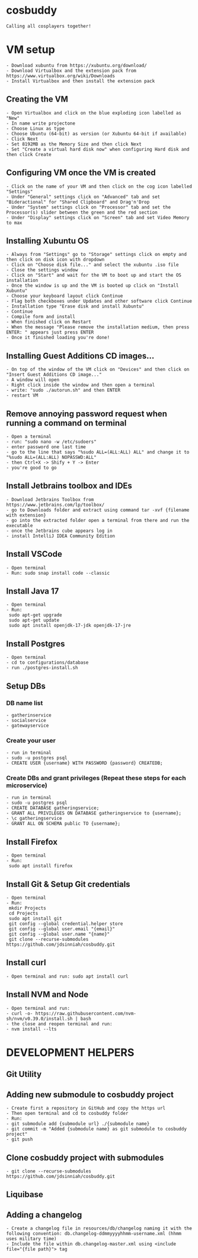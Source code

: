 # cosbuddy
    Calling all cosplayers together!

# VM setup
    - Download xubuntu from https://xubuntu.org/download/
	- Download Virtualbox and the extension pack from https://www.virtualbox.org/wiki/Downloads
	- Install Virtualbox and then install the extension pack

## Creating the VM
    - Open Virtualbox and click on the blue exploding icon labelled as "New"
	- In name write projectone
	- Choose Linux as type
	- Choose Ubuntu (64-bit) as version (or Xubuntu 64-bit if available)
	- Click Next
	- Set 8192MB as the Memory Size and then click Next
	- Set "Create a virtual hard disk now" when configuring Hard disk and then click Create

## Configuring VM once the VM is created
    - Click on the name of your VM and then click on the cog icon labelled "Settings"
	- Under "General" settings click on "Advanced" tab and set "Bideractional" for "Shared Clipboard" and Drag'n'Drop
	- Under "System" settings click on "Processor" tab and set the Processor(s) slider between the green and the red section
	- Under "Display" settings click on "Screen" tab and set Video Memory to max

## Installing Xubuntu OS
    - Always from "Settings" go to "Storage" settings click on empty and then click on disk icon with dropdown
	- Click on "Choose disk file..." and select the xubuntu .iso file
	- Close the settings window
	- Click on "Start" and wait for the VM to boot up and start the OS installation
	- Once the window is up and the VM is booted up click on "Install Xubuntu"
	- Choose your keyboard layout click Continue
	- Flag both checkboxes under Updates and other software click Continue
	- Installation type "Erase disk and install Xubuntu"
	- Continue
	- Compile form and install
	- When finished click on Restart
	- When the message "Please remove the installation medium, then press ENTER: " appears just press ENTER
	- Once it finished loading you're done!

## Installing Guest Additions CD images...
    - On top of the window of the VM click on "Devices" and then click on "Insert Guest Additions CD image..."
	- A window will open
	- Right click inside the window and then open a terminal
	- write: "sudo ./autorun.sh" and then ENTER
	- restart VM

## Remove annoying password request when running a command on terminal
	- Open a terminal
	- run: "sudo nano -w /etc/sudoers"
	- enter password one last time
	- go to the line that says "%sudo ALL=(ALL:ALL) ALL" and change it to "%sudo ALL=(ALL:ALL) NOPASSWD:ALL"
	- then Ctrl+X -> Shify + Y -> Enter
	- you're good to go

## Install Jetbrains toolbox and IDEs
	- Download Jetbrains Toolbox from https://www.jetbrains.com/lp/toolbox/
	- go to Downloads folder and extract using command tar -xvf {filename with extension}
	- go into the extracted folder open a terminal from there and run the executable
	- once the Jetbrains cube appears log in
	- install IntelliJ IDEA Community Edition

## Install VSCode
    - Open terminal
    - Run: sudo snap install code --classic

## Install Java 17
    - Open terminal
    - Run: 
     sudo apt-get upgrade
     sudo apt-get update
     sudo apt install openjdk-17-jdk openjdk-17-jre

## Install Postgres
    - Open terminal
    - cd to configurations/database
    - run ./postgres-install.sh

## Setup DBs
### DB name list
	- gatherinservice
	- socialservice
	- gatewayservice

### Create your user
	- run in terminal
	- sudo -u postgres psql
	- CREATE USER {username} WITH PASSWORD {password} CREATEDB;

### Create DBs and grant privileges (Repeat these steps for each microservice)
	- run in terminal
	- sudo -u postgres psql
	- CREATE DATABASE gatheringservice;
	- GRANT ALL PRIVILEGES ON DATABASE gatheringservice to {username};
	- \c gatheringservice
	- GRANT ALL ON SCHEMA public TO {username};

## Install Firefox
    - Open terminal
    - Run:
     sudo apt install firefox
    
## Install Git & Setup Git credentials
    - Open terminal
    - Run:
     mkdir Projects
     cd Projects
     sudo apt install git
     git config --global credential.helper store
     git config --global user.email "{email}"
     git config --global user.name "{name}"
     git clone --recurse-submodules https://github.com/jdsinniah/cosbuddy.git

## Install curl
	- Open terminal and run: sudo apt install curl

## Install NVM and Node
	- Open terminal and run:
	- curl -o- https://raw.githubusercontent.com/nvm-sh/nvm/v0.39.0/install.sh | bash
	- the close and reopen terminal and run:
	- nvm install --lts

# DEVELOPMENT HELPERS

## Git Utility
## Adding new submodule to cosbuddy project
    - Create first a repository in GitHub and copy the https url
    - Then open terminal and cd to cosbuddy folder
    - Run:
    - git submodule add {submodule url} ./{submodule name}
    - git commit -m "Added {submodule name} as git submodule to cosbuddy project"
    - git push

## Clone cosbuddy project with submodules
    - git clone --recurse-submodules https://github.com/jdsinniah/cosbuddy.git

## Liquibase
## Adding a changelog
	- Create a changelog file in resources/db/changelog naming it with the following convention: db.changelog-ddmmyyyyhhmm-username.xml (hhmm uses military time)
	- Include the file within db.changelog-master.xml using <include file="{file path}"> tag
